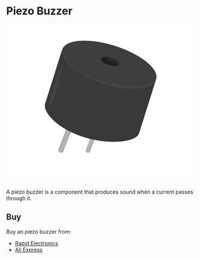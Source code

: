 # Piezo Buzzer

![LDR](piezo_buzzer.png)

A piezo buzzer is a component that produces sound when a current passes through it.

## Buy

Buy an piezo buzzer from:

- [Rapid Electronics](http://www.rapidonline.com/audio-visual/rvfm-6v-buzzer-low-profile-35-0040)
- [Ali Express](http://www.aliexpress.com/item/Black-3V-Electromagnetic-Type-Piezo-Buzzer-Continuous-Sound-Pack-of-20/1722581870.html?spm=2114.01020208.3.37.lXldn6&ws_ab_test=searchweb201556_6,searchweb201644_3_505_506_503_504_502_10001_10002_10016_10017_10010_10005_10011_10006_10003_10004_10009_10008,searchweb201560_3,searchweb1451318400_-1,searchweb1451318411_6448&btsid=4cbbd32a-0c20-4d49-98a8-f876f52b7f4f)
